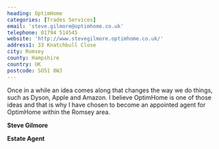```yaml
---
heading: OptimHome
categories: [Trades Services]
email: 'steve.gilmore@optimhome.co.uk'
telephone: 01794 514545
website: 'http://www.stevegilmore.optimhome.co.uk/'
address1: 33 Knatchbull Close
city: Romsey
county: Hampshire
country: UK
postcode: SO51 8WJ
---
```

Once in a while an idea comes along that changes the way we do things, such as Dyson, Apple and Amazon. I believe OptimHome is one of those ideas and that is why I have chosen to become an appointed agent for OptimHome within the Romsey area.

**Steve Gilmore**

**Estate Agent**

